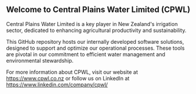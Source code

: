 ## Welcome to Central Plains Water Limited (CPWL)
Central Plains Water Limited is a key player in New Zealand's irrigation sector, dedicated to enhancing agricultural productivity and sustainability.

This GitHub repository hosts our internally developed software solutions, designed to support and optimize our operational processes. These tools are pivotal in our commitment to efficient water management and environmental stewardship.

For more information about CPWL, visit our website at https://www.cpwl.co.nz or follow us on LinkedIn at https://www.linkedin.com/company/cpwl/
